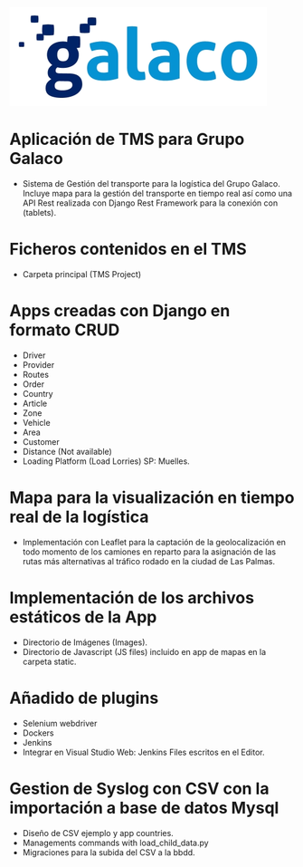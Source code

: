 ![Este es el logotipo de Galaco](/images/logogalaco.png)
	
# Aplicación de TMS para Grupo Galaco 
- Sistema de Gestión del transporte para la logística del Grupo Galaco.
Incluye mapa para la gestión del transporte en tiempo real así como 
una API Rest realizada con Django Rest Framework para la conexión con
(tablets).

# Ficheros contenidos en el TMS
- Carpeta principal (TMS Project)

# Apps creadas con Django en formato CRUD
- Driver
- Provider
- Routes
- Order
- Country
- Article
- Zone
- Vehicle
- Area
- Customer
- Distance (Not available)
- Loading Platform (Load Lorries) SP: Muelles.


# Mapa para la visualización en tiempo real de la logística
- Implementación con Leaflet para la captación de la geolocalización en todo momento
de los camiones en reparto para la asignación de las rutas más alternativas al tráfico 
rodado en la ciudad de Las Palmas.

# Implementación de los archivos estáticos de la App
- Directorio de Imágenes (Images).
- Directorio de Javascript (JS files) incluido en app de mapas en la carpeta static.

# Añadido de plugins
- Selenium webdriver 
- Dockers
- Jenkins
- Integrar en Visual Studio Web: Jenkins Files escritos en el Editor.

# Gestion de Syslog con CSV con la importación a base de datos Mysql

- Diseño de CSV ejemplo y app countries.
- Managements commands with load_child_data.py
- Migraciones para la subida del CSV a la bbdd.
